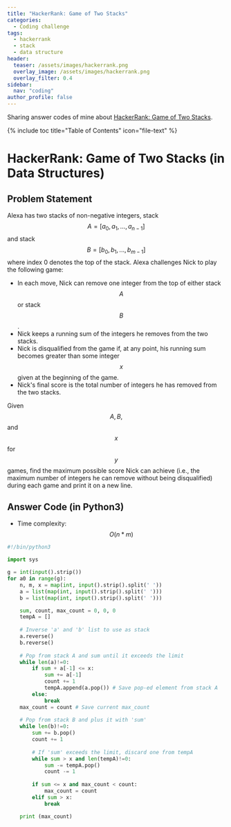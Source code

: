 ```yaml
---
title: "HackerRank: Game of Two Stacks"
categories:
  - Coding challenge
tags:
  - hackerrank
  - stack
  - data structure
header:
  teaser: /assets/images/hackerrank.png
  overlay_image: /assets/images/hackerrank.png
  overlay_filter: 0.4
sidebar:
  nav: "coding"
author_profile: false
---
```


Sharing answer codes of mine about [HackerRank: Game of Two Stacks](https://www.hackerrank.com/challenges/game-of-two-stacks/problem).

{% include toc title="Table of Contents" icon="file-text" %}

# HackerRank: Game of Two Stacks (in Data Structures) 

## Problem Statement
Alexa has two stacks of non-negative integers, stack $$A=[a_0,a_1,...,a_{n-1}]$$ and stack $$B=[b_0,b_1,...,b_{m-1}]$$ where index 0 denotes the top of the stack.
Alexa challenges Nick to play the following game:

- In each move, Nick can remove one integer from the top of either stack $$A$$ or stack $$B$$.
- Nick keeps a running sum of the integers he removes from the two stacks.
- Nick is disqualified from the game if, at any point, his running sum becomes greater than some integer $$x$$ given at the beginning of the game.
- Nick's final score is the total number of integers he has removed from the two stacks.

Given $$A, B,$$ and $$x$$ for $$y$$ games, find the maximum possible score Nick can achieve (i.e., the maximum number of integers he can remove without being disqualified) during each game and print it on a new line.

## Answer Code (in Python3) 
- Time complexity: $$O(n*m)$$

```python
#!/bin/python3

import sys

g = int(input().strip())
for a0 in range(g):
    n, m, x = map(int, input().strip().split(' '))
    a = list(map(int, input().strip().split(' ')))
    b = list(map(int, input().strip().split(' ')))

    sum, count, max_count = 0, 0, 0
    tempA = []
    
    # Inverse 'a' and 'b' list to use as stack
    a.reverse() 
    b.reverse()
    
    # Pop from stack A and sum until it exceeds the limit
    while len(a)!=0:
        if sum + a[-1] <= x:
            sum += a[-1]
            count += 1
            tempA.append(a.pop()) # Save pop-ed element from stack A
        else:
            break
    max_count = count # Save current max_count
    
    # Pop from stack B and plus it with 'sum' 
    while len(b)!=0:
        sum += b.pop()
        count += 1
        
        # If 'sum' exceeds the limit, discard one from tempA
        while sum > x and len(tempA)!=0:
            sum -= tempA.pop()
            count -= 1
        
        if sum <= x and max_count < count:
            max_count = count
        elif sum > x:
            break

    print (max_count)
```